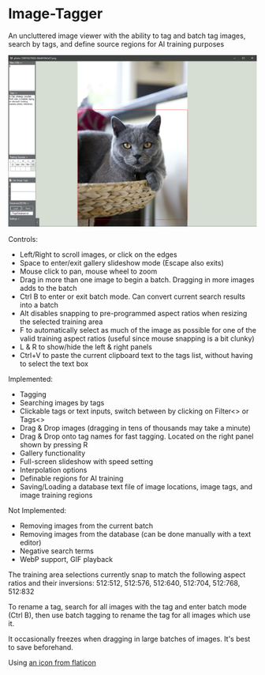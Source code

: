 # Image-Tagger
An uncluttered image viewer with the ability to tag and batch tag images, search by tags, and define source regions for AI training purposes

![preview image](ImageTagger_v9.png)

Controls:
* Left/Right to scroll images, or click on the edges
* Space to enter/exit gallery slideshow mode (Escape also exits)
* Mouse click to pan, mouse wheel to zoom
* Drag in more than one image to begin a batch. Dragging in more images adds to the batch
* Ctrl B to enter or exit batch mode. Can convert current search results into a batch
* Alt disables snapping to pre-programmed aspect ratios when resizing the selected training area
* F to automatically select as much of the image as possible for one of the valid training aspect ratios (useful since mouse snapping is a bit clunky)
* L & R to show/hide the left & right panels
* Ctrl+V to paste the current clipboard text to the tags list, without having to select the text box

Implemented:
* Tagging
* Searching images by tags
* Clickable tags or text inputs, switch between by clicking on Filter<> or Tags<>
* Drag & Drop images (dragging in tens of thousands may take a minute)
* Drag & Drop onto tag names for fast tagging. Located on the right panel shown by pressing R
* Gallery functionality
* Full-screen slideshow with speed setting
* Interpolation options
* Definable regions for AI training
* Saving/Loading a database text file of image locations, image tags, and image training regions

Not Implemented:
* Removing images from the current batch
* Removing images from the database (can be done manually with a text editor)
* Negative search terms
* WebP support, GIF playback

The training area selections currently snap to match the following aspect ratios and their inversions: 512:512, 512:576, 512:640, 512:704, 512:768, 512:832

To rename a tag, search for all images with the tag and enter batch mode (Ctrl B), then use batch tagging to rename the tag for all images which use it.

It occasionally freezes when dragging in large batches of images. It's best to save beforehand.

Using [an icon from flaticon](https://www.flaticon.com/free-icon/computer_8891318)
